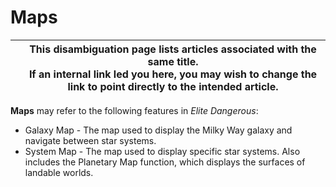 # Maps
|  | This disambiguation page lists articles associated with the same title. <br> If an internal link led you here, you may wish to change the link to point directly to the intended article. |
| --- | --- |

**Maps** may refer to the following features in *Elite Dangerous*:

- Galaxy Map - The map used to display the Milky Way galaxy and navigate between star systems.
- System Map - The map used to display specific star systems. Also includes the Planetary Map function, which displays the surfaces of landable worlds.